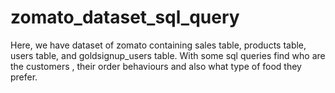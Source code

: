 # zomato_dataset_sql_query
Here, we have dataset of zomato containing sales table, products table, users table, and goldsignup_users table.
With some sql queries find who are the customers , their order behaviours and also what type of food they prefer.

